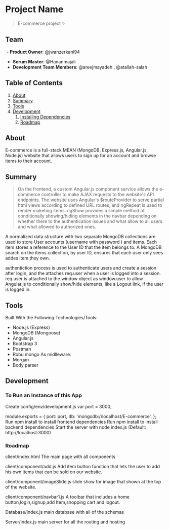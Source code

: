 # Project Name

> E-commerce project :sparkles:

## Team

  - __Product Owner__: @jwanzerkani94
  - __Scrum Master__: @Hananmajali
  - __Development Team Members__: @areejmayadeh , @atallah-salah

## Table of Contents

1. [About](#About)
2. [Summary](#Summary)
3. [Tools](#tools)
4. [Development](#development)
    1. [Installing Dependencies](#installing-dependencies)
    2. [Roadmap](#Roadmap)



## About
E-commerce is a full-stack MEAN (MongoDB, Express.js, Angular.js, Node.js) website that allows users to sign up for an account and browse   items to their account.

## Summary

> On the frontend, a custom Angular.js component service allows the e-commerce controller to make AJAX requests to the website's API endpoints. The website uses Angular's $routeProvider to serve partial html views according to defined URL routes, and ngRepeat is used to render maketing items. ngShow provides a simple method of conditionally showing/hiding elements in the navbar depending on whether there to the authentication issues and what allow to all users and what allowed to authorized ones.

A normalized data structure with two separate MongoDB collections are used to store User accounts (username with password ) and items. Each item  stores a reference to the User ID that the item belongs to. A MongoDB search on the items collection, by user ID, ensures that each user only sees addes item they own.

authentiction process is used to authenticate users and create a session after login, and the attaches req.user when a user is logged into a session. req.user is attached to the window object as window.user to allow Angular.js to conditionally show/hide elements, like a Logout link, if the user is logged in.



## Tools
Built With the Following Technologies/Tools:
- Node.js (Express)
- MongoDB (Mongoose)
- Angular.js
- Bootstrap 3
- Postman
- Robu mongo
As midlleware:
 - Morgan  
 - Body parser


## Development

### To Run an Instance of this App

Create config/env/development.js
var port = 3000;

module.exports = {
  port: port,
  db: 'mongodb://localhost/E-commerce',
};
Run npm install to install frontend dependencies
Run npm install to install backend dependencies
Start the server with node index.js (Default: http://localhost:3000)

### Roadmap

client/index.html
The main page with all components

client/component/add.js
Add item button function that lets the user to add his own items that can be sold on our website.

client/component/imageSlide.js
slide show for image that shown at the top of the website.

client/component/navbar1.js 
A toolbar that includes a home button,login,signup,add Item,shopping cart and logout.


Database/index.js
main database with all of the schemas

Server/index.js
main server for all the routing and hosting















